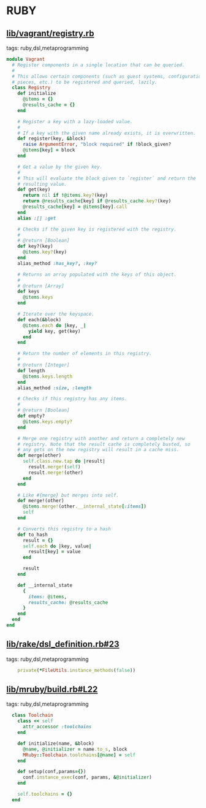 # RUBY

## [lib/vagrant/registry.rb](https://github.com/hashicorp/vagrant/blob/master/lib/vagrant/registry.rb)

tags: ruby,dsl,metaprogramming

~~~ruby
module Vagrant
  # Register components in a single location that can be queried.
  #
  # This allows certain components (such as guest systems, configuration
  # pieces, etc.) to be registered and queried, lazily.
  class Registry
    def initialize
      @items = {}
      @results_cache = {}
    end

    # Register a key with a lazy-loaded value.
    #
    # If a key with the given name already exists, it is overwritten.
    def register(key, &block)
      raise ArgumentError, "block required" if !block_given?
      @items[key] = block
    end

    # Get a value by the given key.
    #
    # This will evaluate the block given to `register` and return the
    # resulting value.
    def get(key)
      return nil if !@items.key?(key)
      return @results_cache[key] if @results_cache.key?(key)
      @results_cache[key] = @items[key].call
    end
    alias :[] :get

    # Checks if the given key is registered with the registry.
    #
    # @return [Boolean]
    def key?(key)
      @items.key?(key)
    end
    alias_method :has_key?, :key?

    # Returns an array populated with the keys of this object.
    #
    # @return [Array]
    def keys
      @items.keys
    end

    # Iterate over the keyspace.
    def each(&block)
      @items.each do |key, _|
        yield key, get(key)
      end
    end

    # Return the number of elements in this registry.
    #
    # @return [Integer]
    def length
      @items.keys.length
    end
    alias_method :size, :length

    # Checks if this registry has any items.
    #
    # @return [Boolean]
    def empty?
      @items.keys.empty?
    end

    # Merge one registry with another and return a completely new
    # registry. Note that the result cache is completely busted, so
    # any gets on the new registry will result in a cache miss.
    def merge(other)
      self.class.new.tap do |result|
        result.merge!(self)
        result.merge!(other)
      end
    end

    # Like #{merge} but merges into self.
    def merge!(other)
      @items.merge!(other.__internal_state[:items])
      self
    end

    # Converts this registry to a hash
    def to_hash
      result = {}
      self.each do |key, value|
        result[key] = value
      end

      result
    end

    def __internal_state
      {
        items: @items,
        results_cache: @results_cache
      }
    end
  end
end
~~~

## [lib/rake/dsl_definition.rb#23](https://github.com/ruby/rake/blob/4fe73ff6b19ea1d8490b0442c75fc3a53815c4cf/lib/rake/dsl_definition.rb#L23)

tags: ruby,dsl,metaprogramming

~~~ruby
    private(*FileUtils.instance_methods(false))
~~~

## [lib/mruby/build.rb#L22](https://github.com/mruby/mruby/blob/d79147fe5dc4ee8b4eff6a37df229d993cf3ce58/lib/mruby/build.rb#L22)

tags: ruby,dsl,metaprogramming

~~~ruby
  class Toolchain
    class << self
      attr_accessor :toolchains
    end

    def initialize(name, &block)
      @name, @initializer = name.to_s, block
      MRuby::Toolchain.toolchains[@name] = self
    end

    def setup(conf,params={})
      conf.instance_exec(conf, params, &@initializer)
    end

    self.toolchains = {}
  end
~~~
